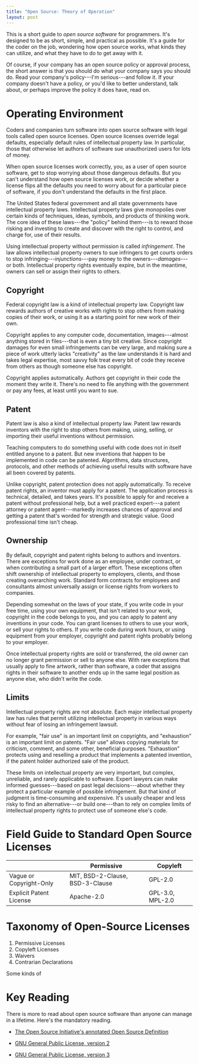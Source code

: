 ```yaml
---
title: "Open Source: Theory of Operation"
layout: post
---
```


This is a short guide to _open source software_ for programmers.  It's designed to be as short, simple, and practical as possible.  It's a guide for the coder on the job, wondering how open source works, what kinds they can utilize, and what they have to do to get away with it.

<!--jump-->

Of course, if your company has an open source policy or approval process, the short answer is that you should do what your company says you should do.  Read your company's policy---I'm serious---and follow it.  If your company doesn't have a policy, or you'd like to better understand, talk about, or perhaps improve the policy it does have, read on.

# Operating Environment

Coders and companies turn software into open source software with legal tools called open source licenses.  Open source licenses override legal defaults, especially default rules of intellectual property law.  In particular, those that otherwise let authors of software sue unauthorized users for lots of money.

When open source licenses work correctly, you, as a user of open source software, get to stop worrying about those dangerous defaults.  But you can't understand how open source licenses work, or decide whether a license flips all the defaults you need to worry about for a particular piece of software, if you don't understand the defaults in the first place.

The United States federal government and all state governments have intellectual property laws.  Intellectual property laws give monopolies over certain kinds of techniques, ideas, symbols, and products of thinking work.  The core idea of these laws---the "policy" behind them---is to reward those risking and investing to create and discover with the right to control, and charge for, use of their results.

Using intellectual property without permission is called _infringement_.  The law allows intellectual property owners to sue infringers to get courts orders to stop infringing---_injunctions_---pay money to the owners---_damages_---or both.  Intellectual property rights eventually expire, but in the meantime, owners can sell or assign their rights to others.

## Copyright

Federal copyright law is a kind of intellectual property law.  Copyright law rewards authors of creative works with rights to stop others from making copies of their work, or using it as a starting point for new work of their own.

Copyright applies to any computer code, documentation, images---almost anything stored in files---that is even a tiny bit creative.  Since copyright damages for even small infringements can be very large, and making sure a piece of work utterly lacks "creativity" as the law understands it is hard and takes legal expertise, most savvy folk treat every bit of code they receive from others as though someone else has copyright.

Copyright applies automatically.  Authors get copyright in their code the moment they write it.  There's no need to file anything with the government or pay any fees, at least until you want to sue.

## Patent

Patent law is also a kind of intellectual property law.  Patent law rewards inventors with the right to stop others from making, using, selling, or importing their useful inventions without permission.

Teaching computers to do something useful with code does not in itself entitled anyone to a patent.  But new inventions that happen to be implemented in code can be patented.  Algorithms, data structures, protocols, and other methods of achieving useful results with software have all been covered by patents.

Unlike copyright, patent protection does not apply automatically.  To receive patent rights, an inventor must apply for a patent.  The application process is technical, detailed, and takes years.  It's possible to apply for and receive a patent without professional help, but a well practiced expert---a patent attorney or patent agent---markedly increases chances of approval and getting a patent that's worded for strength and strategic value.  Good professional time isn't cheap.

## Ownership

By default, copyright and patent rights belong to authors and inventors.  There are exceptions for work done as an employee, under contract, or when contributing a small part of a larger effort.  These exceptions often shift ownership of intellectual property to employers, clients, and those creating overarching work.  Standard form contracts for employees and consultants almost universally assign or license rights from workers to companies.

Depending somewhat on the laws of your state, if you write code in your free time, using your own equipment, that isn't related to your work, copyright in the code belongs to you, and you can apply to patent any inventions in your code.  You can grant licenses to others to use your work, or sell your rights to others.  If you write code during work hours, or using equipment from your employer, copyright and patent rights probably belong to your employer.

Once intellectual property rights are sold or transferred, the old owner can no longer grant permission or sell to anyone else.  With rare exceptions that usually apply to fine artwork, rather than software, a coder that assigns rights in their software to another ends up in the same legal position as anyone else, who didn't write the code.

## Limits

Intellectual property rights are not absolute.  Each major intellectual property law has rules that permit utilizing intellectual property in various ways without fear of losing an infringement lawsuit.

For example, "fair use" is an important limit on copyrights, and "exhaustion" is an important limit on patents.  "Fair use" allows copying materials for criticism, comment, and some other, beneficial purposes.  "Exhaustion" protects using and reselling a product that implements a patented invention, if the patent holder authorized sale of the product.

These limits on intellectual property are very important, but complex, unreliable, and rarely applicable to software.  Expert lawyers can make informed guesses---based on past legal decisions---about whether they protect a particular example of possible infringement.  But that kind of judgment is time-consuming and expensive.  It's usually cheaper and less risky to find an alternative---or build one---than to rely on complex limits of intellectual property rights to protect use of someone else's code.

# Field Guide to Standard Open Source Licenses

|                         | Permissive                      | Copyleft         |
|-------------------------|---------------------------------|------------------|
| Vague or Copyright-Only | MIT, BSD-2-Clause, BSD-3-Clause | GPL-2.0          |
| Explicit Patent License | Apache-2.0                      | GPL-3.0, MPL-2.0 |

# Taxonomy of Open-Source Licenses

1.  Permissive Licenses
2.  Copyleft Licenses
3.  Waivers
4.  Contrarian Declarations

Some kinds of

# Key Reading

There is more to read about open source software than anyone can manage in a lifetime.  Here's the mandatory reading.

- [The Open Source Initiative's annotated Open Source Definition](https://opensource.org/osd-annotated)

- [GNU General Public License, version 2](https://www.gnu.org/licenses/gpl-2.0.en.html)

- [GNU General Public License, version 3](https://www.gnu.org/licenses/gpl-3.0.en.html)
